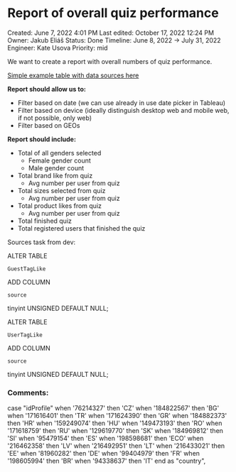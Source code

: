# Report of overall quiz performance

Created: June 7, 2022 4:01 PM
Last edited: October 17, 2022 12:24 PM
Owner: Jakub Eliáš
Status: Done
Timeline: June 8, 2022 → July 31, 2022
Engineer: Kate Usova
Priority: mid

We want to create a report with overall numbers of quiz performance.

[Simple example table with data sources here](https://docs.google.com/spreadsheets/d/1RBOIdDtIQfjD4aKWOQdQ1Nyt8wWeHwHzwEGZWGY5-QE/edit#gid=1075167682)

**Report should allow us to:**

- Filter based on date (we can use already in use date picker in Tableau)
- Filter based on device (ideally distinguish desktop web and mobile web, if not possible, only web)
- Filter based on GEOs

**Report should include:**

- Total of all genders selected
    - Female gender count
    - Male gender count
- Total brand like from quiz
    - Avg number per user from quiz
- Total sizes selected from quiz
    - Avg number per user from quiz
- Total product likes from quiz
    - Avg number per user from quiz
- Total finished quiz
- Total registered users that finished the quiz

Sources task from dev: 

ALTER TABLE

```
GuestTagLike
```

ADD COLUMN

```
source
```

tinyint UNSIGNED DEFAULT NULL;

ALTER TABLE

```
UserTagLike
```

ADD COLUMN

```
source
```

tinyint UNSIGNED DEFAULT NULL;

### Comments:

case "idProfile"
when '76214327' then 'CZ'
when '184822567' then 'BG'
when '171616401' then 'TR'
when '171624390' then 'GR'
when '184882373' then 'HR'
when '159249074' then 'HU'
when '149473193' then 'RO'
when '171618759' then 'RU'
when '129619770' then 'SK'
when '184969812' then 'SI'
when '95479154' then 'ES'
when '198598681' then 'ECO'
when '216462358' then 'LV'
when '216492951' then 'LT'
when '216433021' then 'EE'
when '81960282' then 'DE'
when '99404979' then 'FR'
when '198605994' then 'BR'
when '94338637' then 'IT'
end as "country",